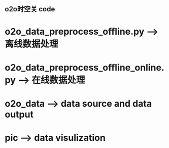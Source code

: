 ##  o2o时空关 code
# o2o_data_preprocess_offline.py ——> 离线数据处理
# o2o_data_preprocess_offline_online.py ——> 在线数据处理
# o2o_data ——> data source and data output
# pic ——> data visulization
